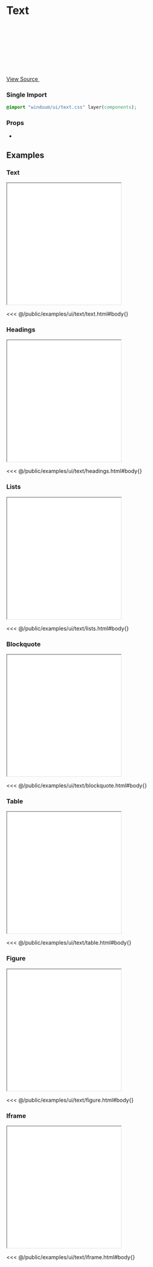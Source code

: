 # Text

<a href="https://github.com/winduum/winduum/blob/main/src/ui/text.css" target="_blank" rel="noreferrer" class="winduum-gh-link">View Source <svg><use href="#icon-gh" /></svg></a>

### Single Import

```css
@import "winduum/ui/text.css" layer(components);
```

### Props
* <LinkGh name="default-props" path="ui/text" />

## Examples

### Text

<iframe onload="this.style.visibility = 'visible';" src="/examples/ui/text/text.html"></iframe>

<<< @/public/examples/ui/text/text.html#body{}

### Headings

<iframe onload="this.style.visibility = 'visible';" src="/examples/ui/text/headings.html"></iframe>

<<< @/public/examples/ui/text/headings.html#body{}

### Lists

<iframe onload="this.style.visibility = 'visible';" src="/examples/ui/text/lists.html"></iframe>

<<< @/public/examples/ui/text/lists.html#body{}

### Blockquote

<iframe onload="this.style.visibility = 'visible';" src="/examples/ui/text/blockquote.html"></iframe>

<<< @/public/examples/ui/text/blockquote.html#body{}

### Table

<iframe onload="this.style.visibility = 'visible';" src="/examples/ui/text/table.html"></iframe>

<<< @/public/examples/ui/text/table.html#body{}

### Figure

<iframe onload="this.style.visibility = 'visible';" src="/examples/ui/text/figure.html"></iframe>

<<< @/public/examples/ui/text/figure.html#body{}

### Iframe

<iframe onload="this.style.visibility = 'visible';" src="/examples/ui/text/iframe.html"></iframe>

<<< @/public/examples/ui/text/iframe.html#body{}

<style>
    iframe {
        height: 20rem
    }
</style>
